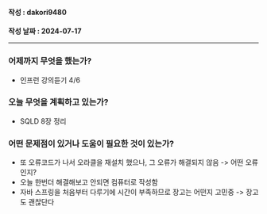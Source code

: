 #### 작성 : dakori9480

**작성 날짜 : 2024-07-17**

---

### 어제까지 무엇을 했는가?

- 인프런 강의듣기 4/6

### 오늘 무엇을 계획하고 있는가?

- SQLD 8장 정리

### 어떤 문제점이 있거나 도움이 필요한 것이 있는가?

- 또 오류코드가 나서 오라클을 재설치 했으나, 그 오류가 해결되지 않음
-> 어떤 오류인지?
- 오늘 한번더 해결해보고 안되면 컴퓨터로 작성함
- 자바 스프링을 처음부터 다루기에 시간이 부족하므로 장고는 어떤지 고민중
-> 장고도 괜찮단다 
